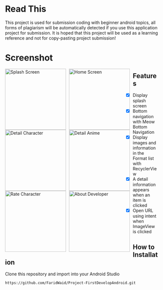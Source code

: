 # Read This
This project is used for submission coding with beginner android topics, all forms of plagiarism will be automatically detected if you use this application project for submission. It is hoped that this project will be used as a learning reference and not for copy-pasting project submission!

# Screenshot
<img src="https://user-images.githubusercontent.com/78402736/142622662-d5e276eb-53ab-4bad-8299-c7430dce9cc7.jpg"
     alt="Splash Screen"
     style="float: left; margin-right: 10px;"
     width="200" />
<img src="https://user-images.githubusercontent.com/78402736/142623381-deab3c04-57e6-4430-a2ea-f9ba224c617a.jpg"
     alt="Home Screen"
     style="float: left; margin-right: 10px;"
     width="200" />
<img src="https://user-images.githubusercontent.com/78402736/142623686-193715e7-b547-440b-a926-7a2594930d05.jpg"
     alt="Detail Character"
     style="float: left; margin-right: 10px;"
     width="200" />
<img src="https://user-images.githubusercontent.com/78402736/142623781-0759a1cc-60f8-4272-9ead-b1274d4a42f0.jpg"
     alt="Detail Anime"
     style="float: left; margin-right: 10px;"
     width="200" />
<img src="https://user-images.githubusercontent.com/78402736/142623864-f2f532b0-dbcc-4c1d-9684-ce3f142641dc.jpg"
     alt="Rate Character"
     style="float: left; margin-right: 10px;"
     width="200" />
<img src="https://user-images.githubusercontent.com/78402736/142623947-f004b28a-b019-4fe7-a026-f795ee3cf7bc.jpg"
     alt="About Developer"
     style="float: left; margin-right: 10px;"
     width="200" />
     
## Features
- [x] Display splash screen
- [x] Bottom navigation with Meow Bottom Navigation
- [x] Display images and information in the Format list with RecyclerView
- [x] A detail information appears when an item is clicked
- [x] Open URL using intent when ImageView is clicked

## How to Installation
Clone this repository and import into your Android Studio
```
https://github.com/FaridWaid/Project-FirstDevelopAndroid.git
```
